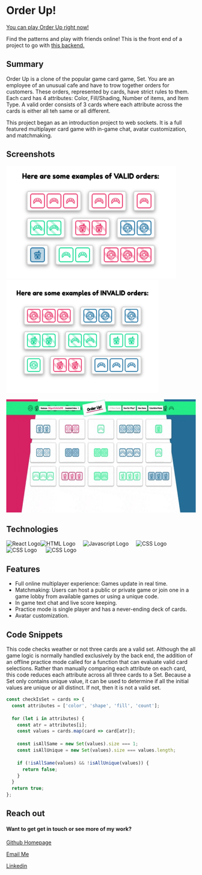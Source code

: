 # Order Up!

[You can play Order Up right now!](https://dannyirwin.github.io/order-up-frontend/)

Find the patterns and play with friends online! This is the front end of a
project to go with
[this backend.](https://github.com/dannyirwin/order-up-backend)

## Summary

Order Up is a clone of the popular game card game, Set. You are an employee of
an unusual cafe and have to trow together orders for customers. These orders,
represented by cards, have strict rules to them. Each card has 4 attributes:
Color, Fill/Shading, Number of items, and Item Type. A valid order consists of 3
cards where each attribute across the cards is either all teh same or all
different.

This project began as an introduction project to web sockets. It is a full
featured multiplayer card game with in-game chat, avatar customization, and
matchmaking.

## Screenshots

<img src="./src/images/ValidExamples.png" alt="Valid Examples" height="300px"><img
src="./src/images/InvalidExamples.png" alt="Invalid Examples" height="300px">

<img
src="./src/images/OrdeUpPreview.gif" alt="Gif of game" height="300px">

## Technologies

<img src="https://assets-global.website-files.com/5d9bc5d562ffc2869b470941/5e1f8bd1dc3c511ea5a28a56_icon-rect-tech.png" alt="React Logo" height="126"><img src="https://upload.wikimedia.org/wikipedia/commons/6/61/HTML5_logo_and_wordmark.svg" alt="HTML Logo" height="126">&nbsp;&nbsp;&nbsp;&nbsp;&nbsp;<img src="https://upload.wikimedia.org/wikipedia/commons/6/6a/JavaScript-logo.png" alt="Javascript Logo" height="126">&nbsp;&nbsp;&nbsp;&nbsp;&nbsp;<img src="https://upload.wikimedia.org/wikipedia/commons/thumb/3/3d/CSS.3.svg/730px-CSS.3.svg.png" alt="CSS Logo" height="126">&nbsp;&nbsp;&nbsp;&nbsp;&nbsp;<img src="https://www.edureka.co/blog/wp-content/uploads/2019/02/What-is-Ruby-on-Rails-1.png" alt="CSS Logo" height="126">
&nbsp;&nbsp;&nbsp;&nbsp;&nbsp;<img src="https://fuzati.com/wp-content/uploads/2016/12/Ruby-Logo-300x209.png" alt="CSS Logo" height="126">

## Features

- Full online multiplayer experience: Games update in real time.
- Matchmaking: Users can host a public or private game or join one in a game
  lobby from available games or using a unique code.
- In game text chat and live score keeping.
- Practice mode is single player and has a never-ending deck of cards.
- Avatar customization.

## Code Snippets

This code checks weather or not three cards are a valid set. Although the all
game logic is normally handled exclusively by the back end, the addition of an
offline practice mode called for a function that can evaluate valid card
selections. Rather than manually comparing each attribute on each card, this
code reduces each attribute across all three cards to a Set. Because a Set only
contains unique value, it can be used to determine if all the initial values are
unique or all distinct. If not, then it is not a valid set.

```javascript
const checkIsSet = cards => {
  const attributes = ['color', 'shape', 'fill', 'count'];

  for (let i in attributes) {
    const atr = attributes[i];
    const values = cards.map(card => card[atr]);

    const isAllSame = new Set(values).size === 1;
    const isAllUnique = new Set(values).size === values.length;

    if (!isAllSame(values) && !isAllUnique(values)) {
      return false;
    }
  }
  return true;
};
```

## Reach out

#### Want to get get in touch or see more of my work?

[Github Homepage](https://github.com/dannyirwin)

[Email Me](https://github.com/dannyirwin)

[Linkedin](https://www.linkedin.com/in/itsdanielirwin/)
